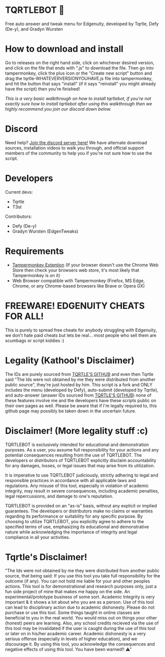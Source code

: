 # TQRTLEBOT 🤖
Free auto answer and tweak menu for Edgenuity, developed by Tqrtle, Defy (De-y), and Gradyn Wursten

# How to download and install
Go to releases on the right hand side, click on whichever desired version, and click on the file that ends with ".js" to download the file. Then go into tampermonkey, click the plus icon or the "Create new script" button and drag the tqrtle-WHATEVERVERSIONYOUHAVE.js file into tampermonkey, and hit the button that says "install" (if it says "reinstall" you might already have the script) then you're finished!

*This is a very basic walkthrough on how to install tqrtlebot, if you're not exactly sure how to install tqrtlebot after using this walkthrough then we highly recommend you join our discord down below.*

# Discord
Need help? [Join the discord server here!](https://discord.gg/9WCJEcFDXt)
We have alternate download sources, installation videos to walk you through, and official support members of the community to help you if you're not sure how to use the script.

# Developers
Current devs:
- Tqrtle
- T3st

Contributors:
- Defy (De-y)
- Gradyn Wursten (EdgenTweaks)

# Requirements
- [Tampermonkey Extention](https://chromewebstore.google.com/detail/tampermonkey/dhdgffkkebhmkfjojejmpbldmpobfkfo) (If your browser doesn't use the Chrome Web Store then check your browsers web store, it's most likely that Tampermonkey is on it)
- Web Browser compatible with Tampermonkey (Firefox, MS Edge, Chrome, or any Chrome-based browsers like Brave or Opera GX)

# FREEWARE! EDGENUITY CHEATS FOR ALL!
This is purely to spread free cheats for anybody struggling with Edgenuity, we don't hate paid cheats but lets be real... most people who sell them are scumbags or script kiddies :)

# Legality (Kathool's Disclaimer)
The IDs are purely sourced from [TQRTLE'S GITHUB](https://raw.githubusercontent.com/turtlecod/ids/main/4) and even then Tqrtle said "The Ids were not obtained by me they were distributed from another public source", they're just hosted by him. This script is a fork and ONLY includes the menu (developed by Defy), auto-submit (developed by Tqrtle), and auto-answer (answer IDs sourced from [TQRTLE'S GITHUB](https://raw.githubusercontent.com/turtlecod/ids/main/4)) none of these features involve me and the developers have these scripts public on their own pages as well. Please be aware that if I'm legally required to, this github page may possibly be taken down in the uncertain future.

# Disclaimer! (More legality stuff :c)
TQRTLEBOT is exclusively intended for educational and demonstration purposes. As a user, you assume full responsibility for your actions and any potential consequences resulting from the use of TQRTLEBOT. The developers or distributors of TQRTLEBOT explicitly disclaim accountability for any damages, losses, or legal issues that may arise from its utilization.

It is imperative to use TQRTLEBOT judiciously, strictly adhering to legal and responsible practices in accordance with all applicable laws and regulations. Any misuse of this tool, especially in violation of academic integrity, may result in severe consequences, including academic penalties, legal repercussions, and damage to one's reputation.

TQRTLEBOT is provided on an "as-is" basis, without any explicit or implied guarantees. The developers or distributors make no claims or warranties regarding its performance or suitability for any specific purpose. By choosing to utilize TQRTLEBOT, you explicitly agree to adhere to the specified terms of use, emphasizing its educational and demonstrative nature while acknowledging the importance of integrity and legal compliance in all your activities.

# Tqrtle's Disclaimer!
"The Ids were not obtained by me they were distributed from another public source, that being said: If you use this tool you take full responsibility for the outcome (if any). You can not hold me liable for your and other peoples actions. This tool is for demonstrational and research purposes only, just a fun side project of mine that makes me happy on the side. An experimental/prototype business of some sort. Academic Integrity is very important & it shows a lot about who you are as a person. Use of this tool can lead to disciplinary action due to academic dishonesty. Please do not purchase or use this tool. Some things taught in online classes are beneficial to you in the real world. You would miss out on things your other (honest) peers are learning. Also, any school credits recieved via the use of this tool may be invalidated if the user is caught during the use of this tool or later on in his/her academic career. Academic dishonesty is a very serious offense (especially in levels of higher education), and we discourage it. By using this tool, you acknowledge the consequences and negative effects of using this tool. You have been warned‼ ⚠"
